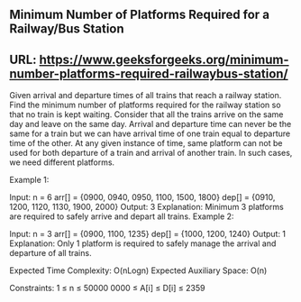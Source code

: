 ## Minimum Number of Platforms Required for a Railway/Bus Station
## URL: https://www.geeksforgeeks.org/minimum-number-platforms-required-railwaybus-station/

Given arrival and departure times of all trains that reach a railway station. Find the minimum number of platforms required for the railway station so that no train is kept waiting.
Consider that all the trains arrive on the same day and leave on the same day. Arrival and departure time can never be the same for a train but we can have arrival time of one train equal to departure time of the other. At any given instance of time, same platform can not be used for both departure of a train and arrival of another train. In such cases, we need different platforms.


Example 1:

Input: n = 6 
arr[] = {0900, 0940, 0950, 1100, 1500, 1800}
dep[] = {0910, 1200, 1120, 1130, 1900, 2000}
Output: 3
Explanation: 
Minimum 3 platforms are required to 
safely arrive and depart all trains.
Example 2:

Input: n = 3
arr[] = {0900, 1100, 1235}
dep[] = {1000, 1200, 1240}
Output: 1
Explanation: Only 1 platform is required to 
safely manage the arrival and departure 
of all trains. 


Expected Time Complexity: O(nLogn)
Expected Auxiliary Space: O(n)


Constraints:
1 ≤ n ≤ 50000
0000 ≤ A[i] ≤ D[i] ≤ 2359